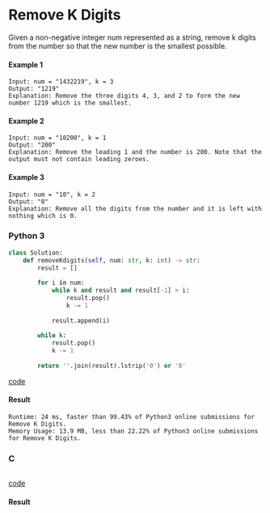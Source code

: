 # Remove K Digits
Given a non-negative integer num represented as a string, remove k digits from the number so that the new number is the smallest possible.

#### Example 1
```
Input: num = "1432219", k = 3
Output: "1219"
Explanation: Remove the three digits 4, 3, and 2 to form the new number 1219 which is the smallest.
```

#### Example 2
```
Input: num = "10200", k = 1
Output: "200"
Explanation: Remove the leading 1 and the number is 200. Note that the output must not contain leading zeroes.
```

#### Example 3
```
Input: num = "10", k = 2
Output: "0"
Explanation: Remove all the digits from the number and it is left with nothing which is 0.
```

### Python 3
```python
class Solution:
    def removeKdigits(self, num: str, k: int) -> str:
        result = []
        
        for i in num:
            while k and result and result[-1] > i:
                result.pop()
                k -= 1
            
            result.append(i)
            
        while k:
            result.pop()
            k -= 1
        
        return ''.join(result).lstrip('0') or '0'
```
[code](Python%203/402.py)

#### Result
```
Runtime: 24 ms, faster than 99.43% of Python3 online submissions for Remove K Digits.
Memory Usage: 13.9 MB, less than 22.22% of Python3 online submissions for Remove K Digits.
```

### C
```C

```
[code](C/402.c)

#### Result
```

```

